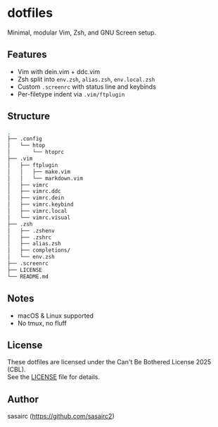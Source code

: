# dotfiles

Minimal, modular Vim, Zsh, and GNU Screen setup.

## Features

- Vim with dein.vim + ddc.vim
- Zsh split into `env.zsh`, `alias.zsh`, `env.local.zsh`
- Custom `.screenrc` with status line and keybinds
- Per-filetype indent via `.vim/ftplugin`

## Structure

```sh
.
├── .config
│   └── htop
│       └── htoprc
├── .vim
│   ├── ftplugin
│   │   ├── make.vim
│   │   └── markdown.vim
│   ├── vimrc
│   ├── vimrc.ddc
│   ├── vimrc.dein
│   ├── vimrc.keybind
│   ├── vimrc.local
│   └── vimrc.visual
├── .zsh
│   ├── .zshenv
│   ├── .zshrc
│   ├── alias.zsh
│   ├── completions/
│   └── env.zsh
├── .screenrc
├── LICENSE
└── README.md
```

## Notes

- macOS & Linux supported
- No tmux, no fluff

## License

These dotfiles are licensed under the Can't Be Bothered License 2025 (CBL).  
See the [LICENSE](https://raw.githubusercontent.com/sasairc2/dotfiles/refs/heads/main/LICENSE) file for details.

## Author

sasairc (https://github.com/sasairc2)
